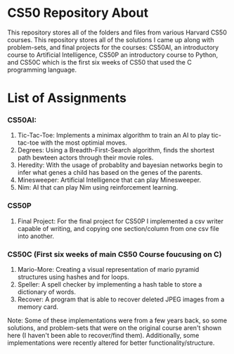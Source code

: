 # CS50 Repository About

This repository stores all of the folders and files from various Harvard CS50 courses. This repository stores all of the solutions I came up along with problem-sets, and final projects for the courses: CS50AI, an introductory course to Artificial Intelligence, CS50P an introductory course to Python, and CS50C which is the first six weeks of CS50 that used the C programming language.

# List of Assignments

### CS50AI:

1. Tic-Tac-Toe: Implements a minimax algorithm to train an AI to play tic-tac-toe with the most optimial moves.
2. Degrees: Using a Breadth-First-Search algorithm, finds the shortest path bewteen actors through their movie roles.
3. Heredity: With the usage of probablity and bayesian networks begin to infer what genes a child has based on the genes of the parents.
4. Minesweeper: Artificial Intelligence that can play Minesweeper.
5. Nim: AI that can play Nim using reinforcement learning.

### CS50P

1. Final Project: For the final project for CS50P I implemented a csv writer capable of writing, and copying one section/column from one csv file into another.

### CS50C (First six weeks of main CS50 Course foucusing on C)

1. Mario-More: Creating a visual representation of mario pyramid structures using hashes and for loops.
2. Speller: A spell checker by implementing a hash table to store a dictionary of words.
3. Recover: A program that is able to recover deleted JPEG images from a memory card.

Note: Some of these implementations were from a few years back, so some solutions, and problem-sets that were on the original course aren't shown here (I haven't been able to recover/find them). Additionally, some implementations were recently altered for better functionality/structure.
